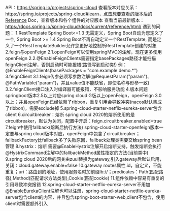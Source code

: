 API：https://spring.io/projects/spring-cloud
查看版本对应关系：
https://spring.io/projects/spring-cloud#learn，点击想要查看的版本后的Reference Doc，查看版本和各个组件的对应版本
查看当前最新版本：https://docs.spring.io/spring-cloud/docs/current/reference/html/
遇到的问题：
1.RestTemplate
Spring Boot<=1.3 无需定义，Spring Boot自动为您定义了一个,
Spring Boot >= 1.4 Spring Boot不再自动定义一个RestTemplate,
而是定义了一个RestTemplateBuilder允许您更好地控制所RestTemplate创建的对象
2.feign与openFeign
2.1.openFeign可以使用springMVC的注解，现在更多使用openFeign
2.2.@EnableFeignClients需要指定basePackages路径才能扫描feignClient注解，否则启动时可能报错(路径写到启动类!)
例：@EnableFeignClients(basePackages = "com.example.demo.*")
3.feignClient
3.1.feign传参必须写参数注解(@RequestParam("param")、@PathVariable("param")，并且value值不能缺省，即使名称与形参一致)
3.2.feignClient接口注入时编译器可能报错，不影响服务功能
4.版本问题
springboot版本2.5以上对应spring cloud G版以上openFeign，openFeign 3.0以上；并且openFeign已经依赖了ribbon，重复引用会导致冲突(nacos默认集成了ribbon)，需要exclude掉
5.spring-cloud-starter-netflix-eureka-server包含client
6.circuitbreaker：熔断
spring cloud 2020的熔断使用的是circuitbreaker，默认为关闭，配置中开启：feign.circuitbreaker.enabled=true
7.feign中使用fallback(熔断后执行方法)
spring-cloud-starter-openfeign版本一定要与spring cloud版本对应，openFeign中包含了circuitbreaker；
fallbackFactory比fallback多了失败原因，fallback处理类需要交给spring bean 管理
8.hystrix：熔断
需要@EnableHystrix注解开启熔断支持，触发熔断会执行@HystrixCommand注解中的fallbackMethod属性指定的方法(当前类中)
9.spring cloud 2020后的网关由zuul替换为gateway,引入gateway后默认启用，关闭：cloud.gateway.enable=false
10.gateway routes属性:id，自定义，不能重复；uri：路由到的地址，使用服务名时加前缀lb://；predicates：Path(匹配路径),Method(匹配请求方法类型),Cookie(匹配cookie)
11.组件依赖中容易有重复的引用导致冲突报错
12.spring-cloud-starter-netflix-eureka-server不用加@EnableEurekaClient注解也可以注册，spring-cloud-starter-netflix-eureka-server包含client的内容，并且包含spring-boot-starter-web,client不包含，使用client时需要额外引入
